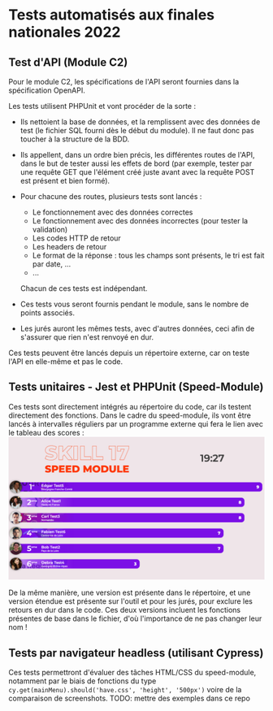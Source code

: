 # Tests automatisés aux finales nationales 2022

## Test d'API (Module C2)
Pour le module C2, les spécifications de l'API seront fournies dans la spécification OpenAPI.  

Les tests utilisent PHPUnit et vont procéder de la sorte :
  - Ils nettoient la base de données, et la remplissent avec des données de test (le fichier SQL fourni dès le début du module). Il ne faut donc pas toucher à la structure de la BDD.
  - Ils appellent, dans un ordre bien précis, les différentes routes de l'API, dans le but de tester aussi les effets de bord (par exemple, tester par une requête GET que l'élément créé juste avant avec la requête POST est présent et bien formé).
  - Pour chacune des routes, plusieurs tests sont lancés :
    - Le fonctionnement avec des données correctes
    - Le fonctionnement avec des données incorrectes (pour tester la validation)
    - Les codes HTTP de retour
    - Les headers de retour
    - Le format de la réponse : tous les champs sont présents, le tri est fait par date, ...
    - ...

    Chacun de ces tests est indépendant.
  - Ces tests vous seront fournis pendant le module, sans le nombre de points associés.
  - Les jurés auront les mêmes tests, avec d'autres données, ceci afin de s'assurer que rien n'est renvoyé en dur.

Ces tests peuvent être lancés depuis un répertoire externe, car on teste l'API en elle-même et pas le code.

## Tests unitaires - Jest et PHPUnit (Speed-Module)
Ces tests sont directement intégrés au répertoire du code, car ils testent directement des fonctions. Dans le cadre du speed-module, ils vont être lancés à intervalles réguliers par un programme externe qui fera le lien avec le tableau des scores :
![](image.png)

De la même manière, une version est présente dans le répertoire, et une version étendue est présente sur l'outil et pour les jurés, pour exclure les retours en dur dans le code. Ces deux versions incluent les fonctions présentes de base dans le fichier, d'où l'importance de ne pas changer leur nom !

## Tests par navigateur headless (utilisant Cypress)
Ces tests permettront d'évaluer des tâches HTML/CSS du speed-module, notamment par le biais de fonctions du type `cy.get(mainMenu).should('have.css', 'height', '500px')` voire de la comparaison de screenshots.
TODO: mettre des exemples dans ce repo